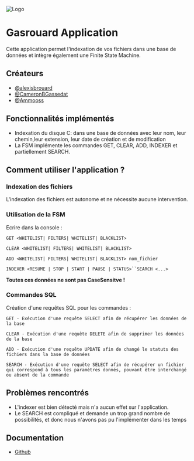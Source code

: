 
![Logo](https://camo.githubusercontent.com/77bfe1f95f9cce05481c0df359421bfa50e322a206ede23abb0b196205913092/68747470733a2f2f63646e2d696d616765732d312e6d656469756d2e636f6d2f6669742f742f313630302f3438302f312a717441767862394f7a2d3964334949735f57317463512e706e67)


# Gasrouard Application

Cette application permet l'indexation de vos fichiers dans une base de données et intègre également une Finite State Machine.


## Créateurs

- [@alexisbrouard](https://www.github.com/alexisbrouard)
- [@CameronBGassedat](https://www.github.com/CameronBGassedat)
- [@Ammooss](https://www.github.com/Ammooss)

## Fonctionnalités implémentés

- Indexation du disque C: dans une base de données avec leur nom, leur chemin,leur extension, leur date de création et de modification
- La FSM implémente les commandes GET, CLEAR, ADD, INDEXER et partiellement SEARCH.
## Comment utiliser l'application ?

### Indexation des fichiers

L'indexation des fichiers est autonome et ne nécessite aucune intervention.

### Utilisation de la FSM

Ecrire dans la console : 

`GET <WHITELIST| FILTERS| WHITELIST| BLACKLIST>`

`CLEAR <WHITELIST| FILTERS| WHITELIST| BLACKLIST>`

`ADD <WHITELIST| FILTERS| WHITELIST| BLACKLIST> nom_fichier`

`INDEXER <RESUME | STOP | START | PAUSE | STATUS>``SEARCH <...>`

**Toutes ces données ne sont pas CaseSensitve !**

### Commandes SQL
Création d'une requêtes SQL pour les commandes :

`GET - Exécution d'une requête SELECT afin de récupérer les données de la base`

`CLEAR - Exécution d'une requête DELETE afin de supprimer les données de la base`

`ADD - Exécution d'une requête UPDATE afin de changé le statuts des fichiers dans la base de données`

`SEARCH - Exécution d'une requête SELECT afin de récupérer un fichier qui correspond à tous les paramètres donnés, pouvant être interchangé ou absent de la commande`

## Problèmes rencontrés

- L'indexer est bien détecté mais n'a aucun effet sur l'application.
- Le SEARCH est compliqué et demande un trop grand nombre de possibilités, et donc nous n'avons pas pu l'implémenter dans les temps

## Documentation

-  [Github](https://github.com/alexisbrouard/Gasrouard_App)


